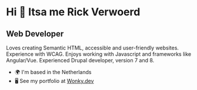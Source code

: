 Hi 👋 Itsa me Rick Verwoerd
==============================

Web Developer
-------------

Loves creating Semantic HTML, accessible and user-friendly websites. Experience with WCAG. Enjoys working with Javascript and frameworks like Angular/Vue. Experienced Drupal developer, version 7 and 8.

*   🌍  I'm based in the Netherlands
*   🖥️  See my portfolio at [Wonky.dev](http://wonky.dev)
